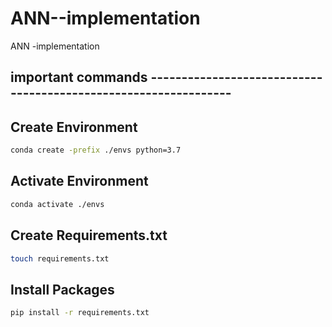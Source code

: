 # ANN--implementation
ANN -implementation

## important commands ----------------------------------------------------------------

## Create Environment 
```bash
conda create -prefix ./envs python=3.7
```
## Activate Environment
```bash
conda activate ./envs
```

## Create Requirements.txt

```bash
touch requirements.txt
```

## Install Packages

```bash
pip install -r requirements.txt
```